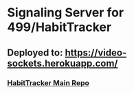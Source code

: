 # Signaling Server for 499/HabitTracker

## Deployed to: https://video-sockets.herokuapp.com/

### [HabitTracker Main Repo](https://github.com/cs499-ht/499)
